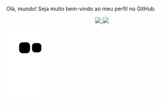 Olá, mundo! Seja muito bem-vindo ao meu perfil no GitHub.

<div align="center">
  <a href="https://github.com/rafaballerini">
  <img height="180em" src="https://github-readme-stats.vercel.app/api?username=Karlosgehlen&show_icons=true&theme=dark&include_all_commits=true&count_private=true"/>
  <img height="180em" src="https://github-readme-stats.vercel.app/api/top-langs/?username=Karlosgehlen&layout=compact&langs_count=7&theme=dark"/>
</div>
 
  ![Snake animation](https://github.com/Karlosgehlen/KarlosGehlen/blob/output/github-contribution-grid-snake.svg)
 

